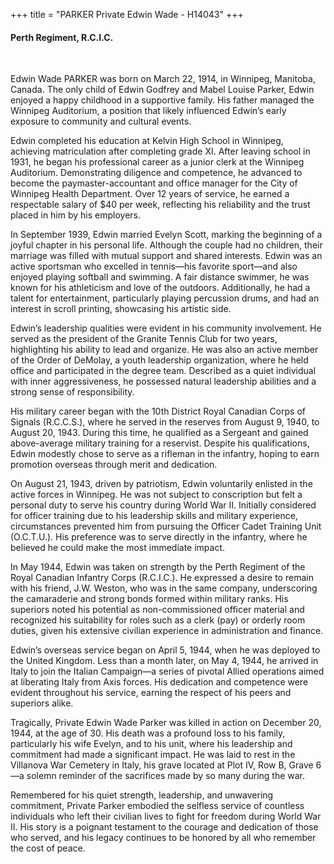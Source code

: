 +++
title = "PARKER Private Edwin Wade - H14043"
+++

#### Perth Regiment, R.C.I.C.
<br>


Edwin Wade PARKER was born on March 22, 1914, in Winnipeg, Manitoba, Canada. The only child of Edwin Godfrey and Mabel Louise Parker, Edwin enjoyed a happy childhood in a supportive family. His father managed the Winnipeg Auditorium, a position that likely influenced Edwin’s early exposure to community and cultural events.

Edwin completed his education at Kelvin High School in Winnipeg, achieving matriculation after completing grade XI. After leaving school in 1931, he began his professional career as a junior clerk at the Winnipeg Auditorium. Demonstrating diligence and competence, he advanced to become the paymaster-accountant and office manager for the City of Winnipeg Health Department. Over 12 years of service, he earned a respectable salary of $40 per week, reflecting his reliability and the trust placed in him by his employers.

In September 1939, Edwin married Evelyn Scott, marking the beginning of a joyful chapter in his personal life. Although the couple had no children, their marriage was filled with mutual support and shared interests. Edwin was an active sportsman who excelled in tennis—his favorite sport—and also enjoyed playing softball and swimming. A fair distance swimmer, he was known for his athleticism and love of the outdoors. Additionally, he had a talent for entertainment, particularly playing percussion drums, and had an interest in scroll printing, showcasing his artistic side.

Edwin’s leadership qualities were evident in his community involvement. He served as the president of the Granite Tennis Club for two years, highlighting his ability to lead and organize. He was also an active member of the Order of DeMolay, a youth leadership organization, where he held office and participated in the degree team. Described as a quiet individual with inner aggressiveness, he possessed natural leadership abilities and a strong sense of responsibility.

His military career began with the 10th District Royal Canadian Corps of Signals (R.C.C.S.), where he served in the reserves from August 9, 1940, to August 20, 1943. During this time, he qualified as a Sergeant and gained above-average military training for a reservist. Despite his qualifications, Edwin modestly chose to serve as a rifleman in the infantry, hoping to earn promotion overseas through merit and dedication.

On August 21, 1943, driven by patriotism, Edwin voluntarily enlisted in the active forces in Winnipeg. He was not subject to conscription but felt a personal duty to serve his country during World War II. Initially considered for officer training due to his leadership skills and military experience, circumstances prevented him from pursuing the Officer Cadet Training Unit (O.C.T.U.). His preference was to serve directly in the infantry, where he believed he could make the most immediate impact.

In May 1944, Edwin was taken on strength by the Perth Regiment of the Royal Canadian Infantry Corps (R.C.I.C.). He expressed a desire to remain with his friend, J.W. Weston, who was in the same company, underscoring the camaraderie and strong bonds formed within military ranks. His superiors noted his potential as non-commissioned officer material and recognized his suitability for roles such as a clerk (pay) or orderly room duties, given his extensive civilian experience in administration and finance.

Edwin’s overseas service began on April 5, 1944, when he was deployed to the United Kingdom. Less than a month later, on May 4, 1944, he arrived in Italy to join the Italian Campaign—a series of pivotal Allied operations aimed at liberating Italy from Axis forces. His dedication and competence were evident throughout his service, earning the respect of his peers and superiors alike.

Tragically, Private Edwin Wade Parker was killed in action on December 20, 1944, at the age of 30. His death was a profound loss to his family, particularly his wife Evelyn, and to his unit, where his leadership and commitment had made a significant impact. 
He was laid to rest in the Villanova War Cemetery in Italy, his grave located at Plot IV, Row B, Grave 6—a solemn reminder of the sacrifices made by so many during the war.

Remembered for his quiet strength, leadership, and unwavering commitment, Private Parker embodied the selfless service of countless individuals who left their civilian lives to fight for freedom during World War II. His story is a poignant testament to the courage and dedication of those who served, and his legacy continues to be honored by all who remember the cost of peace.
